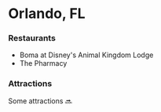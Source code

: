 # Orlando, FL

### Restaurants

- Boma at Disney's Animal Kingdom Lodge
- The Pharmacy

### Attractions

Some attractions :soon:

